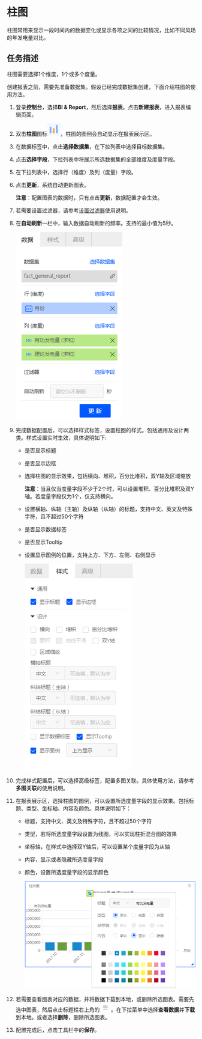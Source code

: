 # 柱图

柱图常用来显示一段时间内的数据变化或显示各项之间的比较情况，比如不同风场的年发电量对比。

## 任务描述

柱图需要选择1个维度，1个或多个度量。

创建报表之前，需要先准备数据集。假设已经完成数据集创建，下面介绍柱图的使用方法。

1. 登录**控制台**，选择**BI & Report**，然后选择**报表**。点击**新建报表**，进入报表编辑页面。

2. 双击**柱图**图标![bar_icon](../media/bar_icon.png)，柱图的图例会自动显示在报表展示区。

3. 在数据标签中，点击**选择数据集**，在下拉列表中选择目标数据集。

4. 点击**选择字段**，下拉列表中将展示所选数据集的全部维度及度量字段。

5. 在下拉列表中，选择行（维度）及列（度量）字段。

6. 点击**更新**，系统自动更新图表。

   **注意**：配置图表的数据时，只有点击**更新**，数据配置才会生效。

7. 若需要设置过滤器，请参考[设置过滤器](filter)使用说明。

8. 在**自动刷新**一栏中，输入数据自动刷新的频率。支持的最小值为5秒。

   ![bar_data](../media/bar_data.png)

9. 完成数据配置后，可以选择样式标签，设置柱图的样式。包括通用及设计两类。样式设置实时生效，具体说明如下:

   - 是否显示标题

   - 是否显示边框

   - 选择柱图的显示效果，包括横向、堆积，百分比堆积，双Y轴及区域缩放

     **注意**：当且仅当度量字段不少于2个时，可以设置堆积、百分比堆积及双Y轴。若度量字段仅为1个，仅支持横向。

   - 设置横轴、纵轴（主轴）及纵轴（从轴）的标题，支持中文、英文及特殊字符，且不超过50个字符

   - 是否显示数据标签

   - 是否显示Tooltip

   - 设置显示图例的位置，支持上方、下方、左侧、右侧显示

     ![bar_style](../media/bar_style.png)

10. 完成样式配置后，可以选择高级标签，配置多图关联。具体使用方法，请参考**多图关联**的使用说明。

11. 在报表展示区，选择柱图的图例，可以设置所选度量字段的显示效果。包括标题、类型、坐标轴、内容及颜色。具体说明如下：

    - 标题，支持中文、英文及特殊字符，且不超过50个字符

    - 类型，若将所选度量字段设置为线图，可以实现柱折混合图的效果

    - 坐标轴，在样式中选择双Y轴后，可以设置某个度量字段为从轴

    - 内容，显示或者隐藏所选度量字段

    - 颜色，设置所选度量字段的显示颜色

      ![bar_legend](../media/bar_legend.png)

12. 若需要查看图表对应的数据，并将数据下载到本地，或删除所选图表。需要先选中图表，然后点击标题栏右上角的![chart_spread](../media/chart_spread.png)。在下拉菜单中选择**查看数据**并**下载**到本地。或者选择**删除**，删除所选图表。

13. 配置完成后，点击工具栏中的**保存**。
